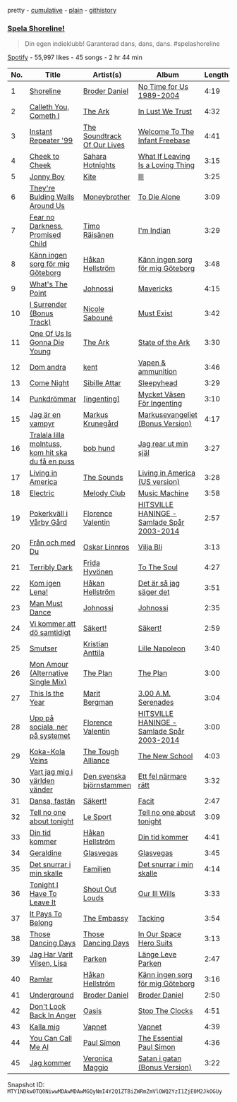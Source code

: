 pretty - [cumulative](/playlists/cumulative/37i9dQZF1DX3IN93M08EFq.md) - [plain](/playlists/plain/37i9dQZF1DX3IN93M08EFq) - [githistory](https://github.githistory.xyz/mackorone/spotify-playlist-archive/blob/main/playlists/plain/37i9dQZF1DX3IN93M08EFq)

### [Spela Shoreline!](https://open.spotify.com/playlist/37i9dQZF1DX3IN93M08EFq)

> Din egen indieklubb! Garanterad dans, dans, dans\. \#spelashoreline

[Spotify](https://open.spotify.com/user/spotify) - 55,997 likes - 45 songs - 2 hr 44 min

| No. | Title | Artist(s) | Album | Length |
|---|---|---|---|---|
| 1 | [Shoreline](https://open.spotify.com/track/2nK30KDjrDHRedyIcHTOQS) | [Broder Daniel](https://open.spotify.com/artist/0IcwumPFXL1XWQ0Z9CCuCV) | [No Time for Us 1989\-2004](https://open.spotify.com/album/5ebnp3ecKxew3JNAHxxTb5) | 4:19 |
| 2 | [Calleth You, Cometh I](https://open.spotify.com/track/2kvg4AwMIstkygdQhfFfSf) | [The Ark](https://open.spotify.com/artist/73ib5ljBj2xAIR7R3hTwF4) | [In Lust We Trust](https://open.spotify.com/album/2853c5Z7BEfJCaFltIQ0C7) | 4:32 |
| 3 | [Instant Repeater '99](https://open.spotify.com/track/3siMxQL1FUH2viB14AaGqU) | [The Soundtrack Of Our Lives](https://open.spotify.com/artist/1DoYbXxolkSNTovBmuG0C2) | [Welcome To The Infant Freebase](https://open.spotify.com/album/7npU5LTKfPl4bRpNIuKzYa) | 4:41 |
| 4 | [Cheek to Cheek](https://open.spotify.com/track/4qjWcGhRQ28WEYuLDZ4aAR) | [Sahara Hotnights](https://open.spotify.com/artist/2VPvWVAiP9GICmwh4bLUuE) | [What If Leaving Is a Loving Thing](https://open.spotify.com/album/5eIZ42osOPPTKEL65l8rV3) | 3:15 |
| 5 | [Jonny Boy](https://open.spotify.com/track/1TWtyAi8boF1JbzWpFMChL) | [Kite](https://open.spotify.com/artist/0nhhoDCycjsJVHS8sk4vzW) | [III](https://open.spotify.com/album/566D06wiMbyLObuhYOPFM5) | 3:25 |
| 6 | [They're Bulding Walls Around Us](https://open.spotify.com/track/1x4grz0E1xPaABuYttYnwY) | [Moneybrother](https://open.spotify.com/artist/6O6kWwVAL4xK4G8SBcsNJR) | [To Die Alone](https://open.spotify.com/album/1OmgmU8vv0oTxwBRdGzKIi) | 3:09 |
| 7 | [Fear no Darkness, Promised Child](https://open.spotify.com/track/15VvSeKsuRnDbiJAJSKtX3) | [Timo Räisänen](https://open.spotify.com/artist/3Z6WVJzHQ12kzNjhzDkIYP) | [I'm Indian](https://open.spotify.com/album/4pMDKVvz3EMVpOqdZnWTwS) | 3:29 |
| 8 | [Känn ingen sorg för mig Göteborg](https://open.spotify.com/track/2yz5IaQLnO8WBCIWMXoRBS) | [Håkan Hellström](https://open.spotify.com/artist/3H7Ez7cwaYw4L3ELy4v3Lc) | [Känn ingen sorg för mig Göteborg](https://open.spotify.com/album/3GLyWjI7skSDxKOBEhAhUE) | 3:48 |
| 9 | [What's The Point](https://open.spotify.com/track/6pkmsBSvrgzFgkIIMQJxVw) | [Johnossi](https://open.spotify.com/artist/0k5NrYJAazGYrIhzrDslcT) | [Mavericks](https://open.spotify.com/album/59MXLAWsbAbq9nANWwFzTY) | 4:15 |
| 10 | [I Surrender \(Bonus Track\)](https://open.spotify.com/track/5JMEkaqHSv7MeCpeoXCfg2) | [Nicole Sabouné](https://open.spotify.com/artist/2lPG3ptKlBdxvQ8XlH8nEk) | [Must Exist](https://open.spotify.com/album/1D3OftGf5JVBPyf7TiqfZ3) | 3:42 |
| 11 | [One Of Us Is Gonna Die Young](https://open.spotify.com/track/22u5Yu7vcYEQrIwA2Y9Rj6) | [The Ark](https://open.spotify.com/artist/73ib5ljBj2xAIR7R3hTwF4) | [State of the Ark](https://open.spotify.com/album/1AIrHPL3eOoZBqDuMWKJbr) | 3:30 |
| 12 | [Dom andra](https://open.spotify.com/track/1yU51sZHtxvZHlni32lgxM) | [kent](https://open.spotify.com/artist/4KXp3xtaz1wWXnu5u34eVX) | [Vapen & ammunition](https://open.spotify.com/album/2DGzTm2R2v3G0IjnxXtP3Y) | 3:46 |
| 13 | [Come Night](https://open.spotify.com/track/7f3Z7lmjvRBspix1Mrs325) | [Sibille Attar](https://open.spotify.com/artist/4hCWXPfrkKQKDVVbRUmkTq) | [Sleepyhead](https://open.spotify.com/album/1se8RpZkm6o9VHG7HElEmI) | 3:29 |
| 14 | [Punkdrömmar](https://open.spotify.com/track/615tgqlxXuRLXvuUx3Qbfg) | [\[ingenting\]](https://open.spotify.com/artist/6nceGL5HhapgE9AJvlZK1l) | [Mycket Väsen För Ingenting](https://open.spotify.com/album/5NztLuA8iBEwvQaolmXPO3) | 3:10 |
| 15 | [Jag är en vampyr](https://open.spotify.com/track/1E2gUqxDIlfeokoeREsEmG) | [Markus Krunegård](https://open.spotify.com/artist/3P6ePaE5unCm7vjccfcBAe) | [Markusevangeliet \(Bonus Version\)](https://open.spotify.com/album/0RYYBzTGauaISnYOqHjnUi) | 4:17 |
| 16 | [Tralala lilla molntuss, kom hit ska du få en puss](https://open.spotify.com/track/1Y5hLt3uWM1jZWE4Rzm90E) | [bob hund](https://open.spotify.com/artist/6OZxE19iim1JKvCA3GmCVx) | [Jag rear ut min själ](https://open.spotify.com/album/4TSjDtkoIAzsVxMowLW85w) | 3:27 |
| 17 | [Living in America](https://open.spotify.com/track/5FQ2oC15Omm9sdBZVQTPjw) | [The Sounds](https://open.spotify.com/artist/0W2XAE5AnBWqcGNhfupEOU) | [Living in America \(US version\)](https://open.spotify.com/album/4Rg5Rh0uFB2v0uURm7S0d5) | 3:28 |
| 18 | [Electric](https://open.spotify.com/track/2AvS4Rk5G6jPAhZwytyF20) | [Melody Club](https://open.spotify.com/artist/7ELjk8iRPbhLku2XB6t6kS) | [Music Machine](https://open.spotify.com/album/0m1sBbOu2MmilyDuPRAmjW) | 3:58 |
| 19 | [Pokerkväll i Vårby Gård](https://open.spotify.com/track/40i1Lt5HjtIvTsd0t1GCoy) | [Florence Valentin](https://open.spotify.com/artist/6hLA4SOKykB43tu3e7iunt) | [HITSVILLE HANINGE \- Samlade Spår 2003\-2014](https://open.spotify.com/album/11bkl9cdSG8mWl4iYfSZd6) | 2:57 |
| 20 | [Från och med Du](https://open.spotify.com/track/6sjGsKuInpaK3uoaWGe22W) | [Oskar Linnros](https://open.spotify.com/artist/3E8Mx37sikkaFoX5DRecLi) | [Vilja Bli](https://open.spotify.com/album/2jCYbQBRefZrTeMXIMIsNp) | 3:13 |
| 21 | [Terribly Dark](https://open.spotify.com/track/5CUWXQ0aRksf6zqpgy7TrV) | [Frida Hyvönen](https://open.spotify.com/artist/58XdW0XyGukvmGatf7NC2R) | [To The Soul](https://open.spotify.com/album/5EMIxmFzKQckoxb3t7zYGH) | 4:27 |
| 22 | [Kom igen Lena!](https://open.spotify.com/track/4UDaVq5tm2mQ6tNgWydhUX) | [Håkan Hellström](https://open.spotify.com/artist/3H7Ez7cwaYw4L3ELy4v3Lc) | [Det är så jag säger det](https://open.spotify.com/album/2x39gXdLwYnTxJyxExXpTj) | 3:51 |
| 23 | [Man Must Dance](https://open.spotify.com/track/7FxmsmphMyy09gdqGHeqFC) | [Johnossi](https://open.spotify.com/artist/0k5NrYJAazGYrIhzrDslcT) | [Johnossi](https://open.spotify.com/album/79mwxuh2n3TUVp0lGfSoec) | 2:35 |
| 24 | [Vi kommer att dö samtidigt](https://open.spotify.com/track/1sQxrKrojCSuBk6XuaT8vm) | [Säkert!](https://open.spotify.com/artist/6aNouxfdfQCKjiZG0LJcjx) | [Säkert!](https://open.spotify.com/album/5DgxERJ0OOJKS3Jx7UkEwi) | 2:59 |
| 25 | [Smutser](https://open.spotify.com/track/6kLKWa9skOR4s4gSVKcXMB) | [Kristian Anttila](https://open.spotify.com/artist/3mb5n2PKsRfAhNciHOHRbm) | [Lille Napoleon](https://open.spotify.com/album/6EUlRwSsLGfSYgLmVqQ6Xv) | 3:40 |
| 26 | [Mon Amour \(Alternative Single Mix\)](https://open.spotify.com/track/6XFGNx6By4F97mrIZBkRZa) | [The Plan](https://open.spotify.com/artist/1xp8n7sGGGHKO6pwxH8RCI) | [The Plan](https://open.spotify.com/album/4KlUqRzW0bNtNlMSgja6Ve) | 3:00 |
| 27 | [This Is the Year](https://open.spotify.com/track/6rBzSjdrihboUkZ0YyhWLc) | [Marit Bergman](https://open.spotify.com/artist/1Z8YLeRzSedy0jT5D08pVU) | [3.00 A.M\. Serenades](https://open.spotify.com/album/4hbobVgZ2HhBzeiclP1df4) | 3:04 |
| 28 | [Upp på sociala, ner på systemet](https://open.spotify.com/track/6Dg9SZupe5axBKl0FQRgq7) | [Florence Valentin](https://open.spotify.com/artist/6hLA4SOKykB43tu3e7iunt) | [HITSVILLE HANINGE \- Samlade Spår 2003\-2014](https://open.spotify.com/album/7M2s4qU2vsaKETuXyYpT9u) | 3:00 |
| 29 | [Koka\-Kola Veins](https://open.spotify.com/track/75ap5Fce8d9LXSwuBgVC0s) | [The Tough Alliance](https://open.spotify.com/artist/4ps52NgTUPV9accMr5TMBw) | [The New School](https://open.spotify.com/album/2bZ46L0o0qtL3Z48D2egWX) | 4:03 |
| 30 | [Vart jag mig i världen vänder](https://open.spotify.com/track/68sFVD0NzRLOo7IX4RF9B3) | [Den svenska björnstammen](https://open.spotify.com/artist/0NyrvUybTePmsuED5vZi4G) | [Ett fel närmare rätt](https://open.spotify.com/album/13C5LAOYroOzWXvuqKXsyq) | 3:32 |
| 31 | [Dansa, fastän](https://open.spotify.com/track/0X29aQOkq1VXmgA71NQxUn) | [Säkert!](https://open.spotify.com/artist/6aNouxfdfQCKjiZG0LJcjx) | [Facit](https://open.spotify.com/album/20VAXfhn6R4LgRdBuWvWuo) | 2:47 |
| 32 | [Tell no one about tonight](https://open.spotify.com/track/4nRPcD4a5QGH95ZnwGvjwr) | [Le Sport](https://open.spotify.com/artist/4bwa1NIagAnkmo59tT8Vql) | [Tell no one about tonight](https://open.spotify.com/album/1qVkajoryZp6zYuNj7aSf2) | 3:09 |
| 33 | [Din tid kommer](https://open.spotify.com/track/2E4pGT15X6ElliPQIxSGaq) | [Håkan Hellström](https://open.spotify.com/artist/3H7Ez7cwaYw4L3ELy4v3Lc) | [Din tid kommer](https://open.spotify.com/album/6lfUesANDlkcKDHdveFfYd) | 4:41 |
| 34 | [Geraldine](https://open.spotify.com/track/75UqWU4Y0YdCB9MrnKZZnC) | [Glasvegas](https://open.spotify.com/artist/478peoEkoKPsTgRiVzkvPl) | [Glasvegas](https://open.spotify.com/album/2MLOTcKvTfrJHhEeRb164i) | 3:45 |
| 35 | [Det snurrar i min skalle](https://open.spotify.com/track/3b7fBk9K03QWUg6F3w1G12) | [Familjen](https://open.spotify.com/artist/1jBFgqfCh0pz5eNIWFvJGQ) | [Det snurrar i min skalle](https://open.spotify.com/album/32ibUTOKkJKjojt6x3cuQr) | 4:14 |
| 36 | [Tonight I Have To Leave It](https://open.spotify.com/track/4OLlcgkQR9V9Eqk8sUEjtY) | [Shout Out Louds](https://open.spotify.com/artist/0UOrN3LNaKApiOSdvJiETl) | [Our Ill Wills](https://open.spotify.com/album/6XkaYefTFwNKCgeAK48l0f) | 3:33 |
| 37 | [It Pays To Belong](https://open.spotify.com/track/6EFMkLWSnU9x59szIWQdeq) | [The Embassy](https://open.spotify.com/artist/2oyNl6Ds6rY648mcUFhVgT) | [Tacking](https://open.spotify.com/album/1bLkGtCJICnpHuFbhUnoA2) | 3:54 |
| 38 | [Those Dancing Days](https://open.spotify.com/track/0TRKCq4SQZ3Rn4iQL8bJvz) | [Those Dancing Days](https://open.spotify.com/artist/5JTKRNH8lzbZcSvOqZSehS) | [In Our Space Hero Suits](https://open.spotify.com/album/1iIgApla4V6CAiqJAAJpZx) | 3:13 |
| 39 | [Jag Har Varit Vilsen, Lisa](https://open.spotify.com/track/2viZfqQL6SPENARk4JdyL7) | [Parken](https://open.spotify.com/artist/3ANrjMDS5SwP0G8Al5RLid) | [Länge Leve Parken](https://open.spotify.com/album/6AZKXym8U2akmEQmzABhSU) | 2:47 |
| 40 | [Ramlar](https://open.spotify.com/track/6BvtcJlv2kdlUodAt7PD6c) | [Håkan Hellström](https://open.spotify.com/artist/3H7Ez7cwaYw4L3ELy4v3Lc) | [Känn ingen sorg för mig Göteborg](https://open.spotify.com/album/3GLyWjI7skSDxKOBEhAhUE) | 3:16 |
| 41 | [Underground](https://open.spotify.com/track/0e6KwFNFCVIhbNND6e5rsW) | [Broder Daniel](https://open.spotify.com/artist/0IcwumPFXL1XWQ0Z9CCuCV) | [Broder Daniel](https://open.spotify.com/album/7JXk1bl1rpxEOfr7ub4fvk) | 2:50 |
| 42 | [Don't Look Back In Anger](https://open.spotify.com/track/2Hvt5gu7Xavgec3vcurQtd) | [Oasis](https://open.spotify.com/artist/2DaxqgrOhkeH0fpeiQq2f4) | [Stop The Clocks](https://open.spotify.com/album/5VkPS9sK4VYUUeHG0icQmI) | 4:51 |
| 43 | [Kalla mig](https://open.spotify.com/track/2nGgvKTQd3NwhWrsVVVC5n) | [Vapnet](https://open.spotify.com/artist/6Kn2gxWalcQLBXJzuUXN0a) | [Vapnet](https://open.spotify.com/album/2ODz1zg6tqTedTWhuL8kOJ) | 4:39 |
| 44 | [You Can Call Me Al](https://open.spotify.com/track/6wLr2oR8eqUG5Beleh2Crm) | [Paul Simon](https://open.spotify.com/artist/2CvCyf1gEVhI0mX6aFXmVI) | [The Essential Paul Simon](https://open.spotify.com/album/4kdOH3s9cRL9YykvHFpSlD) | 4:36 |
| 45 | [Jag kommer](https://open.spotify.com/track/5M2y8QdDepGYMsWyxhoxQU) | [Veronica Maggio](https://open.spotify.com/artist/2OIWxN9xUhgUHkeUCWCaNs) | [Satan i gatan \(Bonus Version\)](https://open.spotify.com/album/2fOs6I0CgvaZj9agU8EAlH) | 3:22 |

Snapshot ID: `MTY1NDkwOTQ0NiwwMDAwMDAwMGQyNmI4Y2Q1ZTBiZWRmZmVlOWQ2YzI1ZjE0M2JkOGUy`
